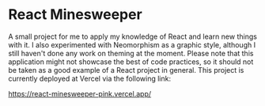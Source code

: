 # React Minesweeper

A small project for me to apply my knowledge of React and learn new things with it. I also experimented with Neomorphism as a graphic style, although I still haven't done any work on theming at the moment. Please note that this application might not showcase the best of code practices, so it should not be taken as a good example of a React project in general. This project is currently deployed at Vercel via the following link:

https://react-minesweeper-pink.vercel.app/
